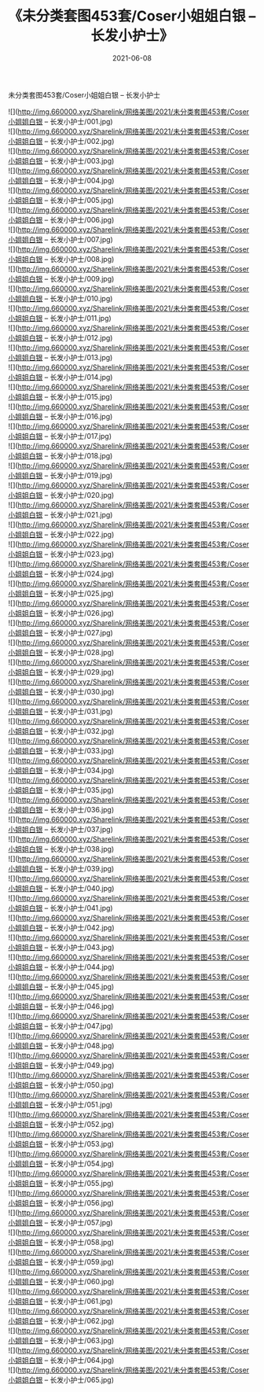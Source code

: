 ﻿---
layout: post
title:  《未分类套图453套/Coser小姐姐白银 – 长发小护士》
date:   2021-06-08
img: http://img.660000.xyz/Sharelink/网络美图/2021/未分类套图453套/Coser小姐姐白银 – 长发小护士/000.jpg
categories: [美女, 清纯, 唯美]
---

未分类套图453套/Coser小姐姐白银 – 长发小护士

 ![](http://img.660000.xyz/Sharelink/网络美图/2021/未分类套图453套/Coser小姐姐白银 – 长发小护士/001.jpg) <br>![](http://img.660000.xyz/Sharelink/网络美图/2021/未分类套图453套/Coser小姐姐白银 – 长发小护士/002.jpg) <br>![](http://img.660000.xyz/Sharelink/网络美图/2021/未分类套图453套/Coser小姐姐白银 – 长发小护士/003.jpg) <br>![](http://img.660000.xyz/Sharelink/网络美图/2021/未分类套图453套/Coser小姐姐白银 – 长发小护士/004.jpg) <br>![](http://img.660000.xyz/Sharelink/网络美图/2021/未分类套图453套/Coser小姐姐白银 – 长发小护士/005.jpg) <br>![](http://img.660000.xyz/Sharelink/网络美图/2021/未分类套图453套/Coser小姐姐白银 – 长发小护士/006.jpg) <br>![](http://img.660000.xyz/Sharelink/网络美图/2021/未分类套图453套/Coser小姐姐白银 – 长发小护士/007.jpg) <br>![](http://img.660000.xyz/Sharelink/网络美图/2021/未分类套图453套/Coser小姐姐白银 – 长发小护士/008.jpg) <br>![](http://img.660000.xyz/Sharelink/网络美图/2021/未分类套图453套/Coser小姐姐白银 – 长发小护士/009.jpg) <br>![](http://img.660000.xyz/Sharelink/网络美图/2021/未分类套图453套/Coser小姐姐白银 – 长发小护士/010.jpg) <br>![](http://img.660000.xyz/Sharelink/网络美图/2021/未分类套图453套/Coser小姐姐白银 – 长发小护士/011.jpg) <br>![](http://img.660000.xyz/Sharelink/网络美图/2021/未分类套图453套/Coser小姐姐白银 – 长发小护士/012.jpg) <br>![](http://img.660000.xyz/Sharelink/网络美图/2021/未分类套图453套/Coser小姐姐白银 – 长发小护士/013.jpg) <br>![](http://img.660000.xyz/Sharelink/网络美图/2021/未分类套图453套/Coser小姐姐白银 – 长发小护士/014.jpg) <br>![](http://img.660000.xyz/Sharelink/网络美图/2021/未分类套图453套/Coser小姐姐白银 – 长发小护士/015.jpg) <br>![](http://img.660000.xyz/Sharelink/网络美图/2021/未分类套图453套/Coser小姐姐白银 – 长发小护士/016.jpg) <br>![](http://img.660000.xyz/Sharelink/网络美图/2021/未分类套图453套/Coser小姐姐白银 – 长发小护士/017.jpg) <br>![](http://img.660000.xyz/Sharelink/网络美图/2021/未分类套图453套/Coser小姐姐白银 – 长发小护士/018.jpg) <br>![](http://img.660000.xyz/Sharelink/网络美图/2021/未分类套图453套/Coser小姐姐白银 – 长发小护士/019.jpg) <br>![](http://img.660000.xyz/Sharelink/网络美图/2021/未分类套图453套/Coser小姐姐白银 – 长发小护士/020.jpg) <br>![](http://img.660000.xyz/Sharelink/网络美图/2021/未分类套图453套/Coser小姐姐白银 – 长发小护士/021.jpg) <br>![](http://img.660000.xyz/Sharelink/网络美图/2021/未分类套图453套/Coser小姐姐白银 – 长发小护士/022.jpg) <br>![](http://img.660000.xyz/Sharelink/网络美图/2021/未分类套图453套/Coser小姐姐白银 – 长发小护士/023.jpg) <br>![](http://img.660000.xyz/Sharelink/网络美图/2021/未分类套图453套/Coser小姐姐白银 – 长发小护士/024.jpg) <br>![](http://img.660000.xyz/Sharelink/网络美图/2021/未分类套图453套/Coser小姐姐白银 – 长发小护士/025.jpg) <br>![](http://img.660000.xyz/Sharelink/网络美图/2021/未分类套图453套/Coser小姐姐白银 – 长发小护士/026.jpg) <br>![](http://img.660000.xyz/Sharelink/网络美图/2021/未分类套图453套/Coser小姐姐白银 – 长发小护士/027.jpg) <br>![](http://img.660000.xyz/Sharelink/网络美图/2021/未分类套图453套/Coser小姐姐白银 – 长发小护士/028.jpg) <br>![](http://img.660000.xyz/Sharelink/网络美图/2021/未分类套图453套/Coser小姐姐白银 – 长发小护士/029.jpg) <br>![](http://img.660000.xyz/Sharelink/网络美图/2021/未分类套图453套/Coser小姐姐白银 – 长发小护士/030.jpg) <br>![](http://img.660000.xyz/Sharelink/网络美图/2021/未分类套图453套/Coser小姐姐白银 – 长发小护士/031.jpg) <br>![](http://img.660000.xyz/Sharelink/网络美图/2021/未分类套图453套/Coser小姐姐白银 – 长发小护士/032.jpg) <br>![](http://img.660000.xyz/Sharelink/网络美图/2021/未分类套图453套/Coser小姐姐白银 – 长发小护士/033.jpg) <br>![](http://img.660000.xyz/Sharelink/网络美图/2021/未分类套图453套/Coser小姐姐白银 – 长发小护士/034.jpg) <br>![](http://img.660000.xyz/Sharelink/网络美图/2021/未分类套图453套/Coser小姐姐白银 – 长发小护士/035.jpg) <br>![](http://img.660000.xyz/Sharelink/网络美图/2021/未分类套图453套/Coser小姐姐白银 – 长发小护士/036.jpg) <br>![](http://img.660000.xyz/Sharelink/网络美图/2021/未分类套图453套/Coser小姐姐白银 – 长发小护士/037.jpg) <br>![](http://img.660000.xyz/Sharelink/网络美图/2021/未分类套图453套/Coser小姐姐白银 – 长发小护士/038.jpg) <br>![](http://img.660000.xyz/Sharelink/网络美图/2021/未分类套图453套/Coser小姐姐白银 – 长发小护士/039.jpg) <br>![](http://img.660000.xyz/Sharelink/网络美图/2021/未分类套图453套/Coser小姐姐白银 – 长发小护士/040.jpg) <br>![](http://img.660000.xyz/Sharelink/网络美图/2021/未分类套图453套/Coser小姐姐白银 – 长发小护士/041.jpg) <br>![](http://img.660000.xyz/Sharelink/网络美图/2021/未分类套图453套/Coser小姐姐白银 – 长发小护士/042.jpg) <br>![](http://img.660000.xyz/Sharelink/网络美图/2021/未分类套图453套/Coser小姐姐白银 – 长发小护士/043.jpg) <br>![](http://img.660000.xyz/Sharelink/网络美图/2021/未分类套图453套/Coser小姐姐白银 – 长发小护士/044.jpg) <br>![](http://img.660000.xyz/Sharelink/网络美图/2021/未分类套图453套/Coser小姐姐白银 – 长发小护士/045.jpg) <br>![](http://img.660000.xyz/Sharelink/网络美图/2021/未分类套图453套/Coser小姐姐白银 – 长发小护士/046.jpg) <br>![](http://img.660000.xyz/Sharelink/网络美图/2021/未分类套图453套/Coser小姐姐白银 – 长发小护士/047.jpg) <br>![](http://img.660000.xyz/Sharelink/网络美图/2021/未分类套图453套/Coser小姐姐白银 – 长发小护士/048.jpg) <br>![](http://img.660000.xyz/Sharelink/网络美图/2021/未分类套图453套/Coser小姐姐白银 – 长发小护士/049.jpg) <br>![](http://img.660000.xyz/Sharelink/网络美图/2021/未分类套图453套/Coser小姐姐白银 – 长发小护士/050.jpg) <br>![](http://img.660000.xyz/Sharelink/网络美图/2021/未分类套图453套/Coser小姐姐白银 – 长发小护士/051.jpg) <br>![](http://img.660000.xyz/Sharelink/网络美图/2021/未分类套图453套/Coser小姐姐白银 – 长发小护士/052.jpg) <br>![](http://img.660000.xyz/Sharelink/网络美图/2021/未分类套图453套/Coser小姐姐白银 – 长发小护士/053.jpg) <br>![](http://img.660000.xyz/Sharelink/网络美图/2021/未分类套图453套/Coser小姐姐白银 – 长发小护士/054.jpg) <br>![](http://img.660000.xyz/Sharelink/网络美图/2021/未分类套图453套/Coser小姐姐白银 – 长发小护士/055.jpg) <br>![](http://img.660000.xyz/Sharelink/网络美图/2021/未分类套图453套/Coser小姐姐白银 – 长发小护士/056.jpg) <br>![](http://img.660000.xyz/Sharelink/网络美图/2021/未分类套图453套/Coser小姐姐白银 – 长发小护士/057.jpg) <br>![](http://img.660000.xyz/Sharelink/网络美图/2021/未分类套图453套/Coser小姐姐白银 – 长发小护士/058.jpg) <br>![](http://img.660000.xyz/Sharelink/网络美图/2021/未分类套图453套/Coser小姐姐白银 – 长发小护士/059.jpg) <br>![](http://img.660000.xyz/Sharelink/网络美图/2021/未分类套图453套/Coser小姐姐白银 – 长发小护士/060.jpg) <br>![](http://img.660000.xyz/Sharelink/网络美图/2021/未分类套图453套/Coser小姐姐白银 – 长发小护士/061.jpg) <br>![](http://img.660000.xyz/Sharelink/网络美图/2021/未分类套图453套/Coser小姐姐白银 – 长发小护士/062.jpg) <br>![](http://img.660000.xyz/Sharelink/网络美图/2021/未分类套图453套/Coser小姐姐白银 – 长发小护士/063.jpg) <br>![](http://img.660000.xyz/Sharelink/网络美图/2021/未分类套图453套/Coser小姐姐白银 – 长发小护士/064.jpg) <br>![](http://img.660000.xyz/Sharelink/网络美图/2021/未分类套图453套/Coser小姐姐白银 – 长发小护士/065.jpg) <br>